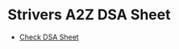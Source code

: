 # Strivers A2Z DSA Sheet
- [Check DSA Sheet](https://takeuforward.org/strivers-a2z-dsa-course/strivers-a2z-dsa-course-sheet-2/)




